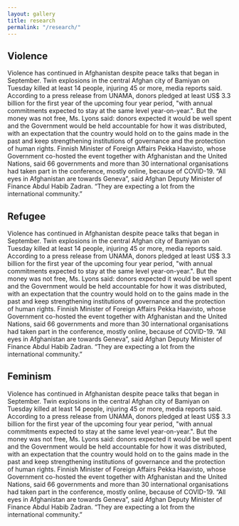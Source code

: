 ```yaml
---
layout: gallery
title: research
permalink: "/research/"
---
```


## Violence
Violence has continued in Afghanistan despite peace talks that began in September. Twin explosions in the central Afghan city of Bamiyan on Tuesday killed at least 14 people, injuring 45 or more, media reports said.
According to a press release from UNAMA, donors pledged at least US$ 3.3 billion for the first year of the upcoming four year period, "with annual commitments expected to stay at the same level year-on-year.". But the money was not free, Ms. Lyons said: donors expected it would be well spent and the Government would be held accountable for how it was distributed, with an expectation that the country would hold on to the gains made in the past and keep strengthening institutions of governance and the protection of human rights.
Finnish Minister of Foreign Affairs Pekka Haavisto, whose Government co-hosted the event together with Afghanistan and the United Nations, said 66 governments and more than 30 international organisations had taken part in the conference, mostly online, because of COVID-19.
“All eyes in Afghanistan are towards Geneva”, said Afghan Deputy Minister of Finance Abdul Habib Zadran. “They are expecting a lot from the international community.”


## Refugee
Violence has continued in Afghanistan despite peace talks that began in September. Twin explosions in the central Afghan city of Bamiyan on Tuesday killed at least 14 people, injuring 45 or more, media reports said.
According to a press release from UNAMA, donors pledged at least US$ 3.3 billion for the first year of the upcoming four year period, "with annual commitments expected to stay at the same level year-on-year.". But the money was not free, Ms. Lyons said: donors expected it would be well spent and the Government would be held accountable for how it was distributed, with an expectation that the country would hold on to the gains made in the past and keep strengthening institutions of governance and the protection of human rights.
Finnish Minister of Foreign Affairs Pekka Haavisto, whose Government co-hosted the event together with Afghanistan and the United Nations, said 66 governments and more than 30 international organisations had taken part in the conference, mostly online, because of COVID-19.
“All eyes in Afghanistan are towards Geneva”, said Afghan Deputy Minister of Finance Abdul Habib Zadran. “They are expecting a lot from the international community.”



## Feminism
Violence has continued in Afghanistan despite peace talks that began in September. Twin explosions in the central Afghan city of Bamiyan on Tuesday killed at least 14 people, injuring 45 or more, media reports said.
According to a press release from UNAMA, donors pledged at least US$ 3.3 billion for the first year of the upcoming four year period, "with annual commitments expected to stay at the same level year-on-year.". But the money was not free, Ms. Lyons said: donors expected it would be well spent and the Government would be held accountable for how it was distributed, with an expectation that the country would hold on to the gains made in the past and keep strengthening institutions of governance and the protection of human rights.
Finnish Minister of Foreign Affairs Pekka Haavisto, whose Government co-hosted the event together with Afghanistan and the United Nations, said 66 governments and more than 30 international organisations had taken part in the conference, mostly online, because of COVID-19.
“All eyes in Afghanistan are towards Geneva”, said Afghan Deputy Minister of Finance Abdul Habib Zadran. “They are expecting a lot from the international community.”

